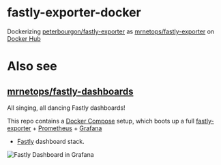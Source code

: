 # fastly-exporter-docker 

Dockerizing [peterbourgon/fastly-exporter][fastly-exporter] as 
[mrnetops/fastly-exporter][container] on [Docker Hub][hub]

[fastly-exporter]: https://github.com/peterbourgon/fastly-exporter
[container]: https://hub.docker.com/r/mrnetops/fastly-exporter
[hub]: https://hub.docker.com

# Also see 

## [mrnetops/fastly-dashboards][fastly-dashboards]

All singing, all dancing Fastly dashboards!

This repo contains a [Docker Compose][compose] setup, which boots up a full
[fastly-exporter][fastly-exporter] + [Prometheus][prom] + [Grafana][grafana] 
+ [Fastly][fastly] dashboard stack.


[fastly-dashboards]: https://github.com/mrnetops/fastly-dashboards
[compose]: https://github.com/docker/compose
[fastly]: https://www.fastly.com
[prom]: https://prometheus.io
[grafana]: https://grafana.com

![Fastly Dashboard in Grafana](https://raw.githubusercontent.com/peterbourgon/fastly-exporter/master/compose/Fastly-Dashboard.png)

